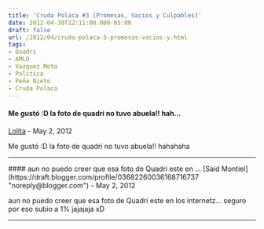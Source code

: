 ```yaml
---
title: 'Cruda Polaca #3 [Promesas, Vacios y Culpables]'
date: 2012-04-30T22:11:00.000-05:00
draft: false
url: /2012/04/cruda-polaca-3-promesas-vacios-y.html
tags: 
- Quadri
- AMLO
- Vazquez Mota
- Politica
- Peña Nieto
- Cruda Polaca
---
```


#### Me gustó :D la foto de quadri no tuvo abuela!! hah...
[Lolita](https://draft.blogger.com/profile/00026051453476763320 "noreply@blogger.com") - <time datetime="2012-05-01T03:54:02.327-05:00">May 2, 2012</time>

Me gustó :D la foto de quadri no tuvo abuela!! hahahaha
<hr />
#### aun no puedo creer que esa foto de Quadri este en ...
[Said Montiel](https://draft.blogger.com/profile/03682260036168716737 "noreply@blogger.com") - <time datetime="2012-05-01T11:50:58.955-05:00">May 2, 2012</time>

aun no puedo creer que esa foto de Quadri este en los internetz... seguro por eso subio a 1% jajajaja xD
<hr />
